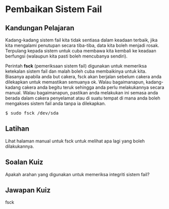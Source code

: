 # Pembaikan Sistem Fail

## Kandungan Pelajaran

Kadang-kadang sistem fail kita tidak sentiasa dalam keadaan terbaik, jika kita mengalami penutupan secara tiba-tiba, data kita boleh menjadi rosak. Terpulang kepada sistem untuk cuba membawa kita kembali ke keadaan berfungsi (walaupun kita pasti boleh mencubanya sendiri).

Perintah <b>fsck</b> (pemeriksaan sistem fail) digunakan untuk memeriksa ketekalan sistem fail dan malah boleh cuba membaikinya untuk kita. Biasanya apabila anda but cakera, fsck akan berjalan sebelum cakera anda dilekapkan untuk memastikan semuanya ok. Walau bagaimanapun, kadang-kadang cakera anda begitu teruk sehingga anda perlu melakukannya secara manual. Walau bagaimanapun, pastikan anda melakukan ini semasa anda berada dalam cakera penyelamat atau di suatu tempat di mana anda boleh mengakses sistem fail anda tanpa ia dilekapkan.

<pre>$ sudo fsck /dev/sda</pre>

## Latihan

Lihat halaman manual untuk fsck untuk melihat apa lagi yang boleh dilakukannya.

## Soalan Kuiz

Apakah arahan yang digunakan untuk memeriksa integriti sistem fail?

## Jawapan Kuiz

fsck